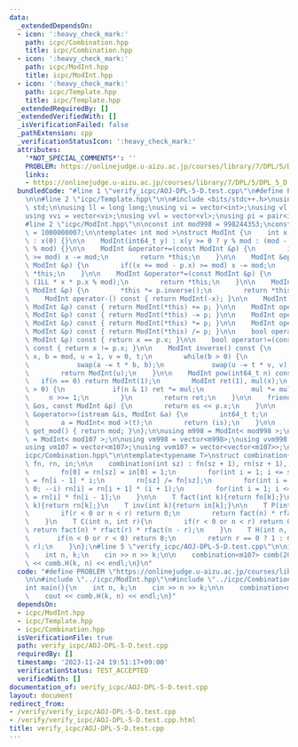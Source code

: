 ```yaml
---
data:
  _extendedDependsOn:
  - icon: ':heavy_check_mark:'
    path: icpc/Combination.hpp
    title: icpc/Combination.hpp
  - icon: ':heavy_check_mark:'
    path: icpc/ModInt.hpp
    title: icpc/ModInt.hpp
  - icon: ':heavy_check_mark:'
    path: icpc/Template.hpp
    title: icpc/Template.hpp
  _extendedRequiredBy: []
  _extendedVerifiedWith: []
  _isVerificationFailed: false
  _pathExtension: cpp
  _verificationStatusIcon: ':heavy_check_mark:'
  attributes:
    '*NOT_SPECIAL_COMMENTS*': ''
    PROBLEM: https://onlinejudge.u-aizu.ac.jp/courses/library/7/DPL/5/DPL_5_D
    links:
    - https://onlinejudge.u-aizu.ac.jp/courses/library/7/DPL/5/DPL_5_D
  bundledCode: "#line 1 \"verify_icpc/AOJ-DPL-5-D.test.cpp\"\n#define PROBLEM \"https://onlinejudge.u-aizu.ac.jp/courses/library/7/DPL/5/DPL_5_D\"\
    \n\n#line 2 \"icpc/Template.hpp\"\n\n#include <bits/stdc++.h>\nusing namespace\
    \ std;\n\nusing ll = long long;\nusing vi = vector<int>;\nusing vl = vector<ll>;\n\
    using vvi = vector<vi>;\nusing vvl = vector<vl>;\nusing pi = pair<int, int>;\n\
    #line 2 \"icpc/ModInt.hpp\"\n\nconst int mod998 = 998244353;\nconst int mod107\
    \ = 1000000007;\n\ntemplate< int mod >\nstruct ModInt {\n    int x;\n\n    ModInt()\
    \ : x(0) {}\n\n    ModInt(int64_t y) : x(y >= 0 ? y % mod : (mod - (-y) % mod)\
    \ % mod) {}\n\n    ModInt &operator+=(const ModInt &p) {\n        if((x += p.x)\
    \ >= mod) x -= mod;\n        return *this;\n    }\n\n    ModInt &operator-=(const\
    \ ModInt &p) {\n        if((x += mod - p.x) >= mod) x -= mod;\n        return\
    \ *this;\n    }\n\n    ModInt &operator*=(const ModInt &p) {\n        x = (int)\
    \ (1LL * x * p.x % mod);\n        return *this;\n    }\n\n    ModInt &operator/=(const\
    \ ModInt &p) {\n        *this *= p.inverse();\n        return *this;\n    }\n\n\
    \    ModInt operator-() const { return ModInt(-x); }\n\n    ModInt operator+(const\
    \ ModInt &p) const { return ModInt(*this) += p; }\n\n    ModInt operator-(const\
    \ ModInt &p) const { return ModInt(*this) -= p; }\n\n    ModInt operator*(const\
    \ ModInt &p) const { return ModInt(*this) *= p; }\n\n    ModInt operator/(const\
    \ ModInt &p) const { return ModInt(*this) /= p; }\n\n    bool operator==(const\
    \ ModInt &p) const { return x == p.x; }\n\n    bool operator!=(const ModInt &p)\
    \ const { return x != p.x; }\n\n    ModInt inverse() const {\n        int a =\
    \ x, b = mod, u = 1, v = 0, t;\n        while(b > 0) {\n            t = a / b;\n\
    \            swap(a -= t * b, b);\n            swap(u -= t * v, v);\n        }\n\
    \        return ModInt(u);\n    }\n\n    ModInt pow(int64_t n) const {\n     \
    \   if(n == 0) return ModInt(1);\n        ModInt ret(1), mul(x);\n        while(n\
    \ > 0) {\n            if(n & 1) ret *= mul;\n            mul *= mul;\n       \
    \     n >>= 1;\n        }\n        return ret;\n    }\n\n    friend ostream &operator<<(ostream\
    \ &os, const ModInt &p) {\n        return os << p.x;\n    }\n\n    friend istream\
    \ &operator>>(istream &is, ModInt &a) {\n        int64_t t;\n        is >> t;\n\
    \        a = ModInt< mod >(t);\n        return (is);\n    }\n\n    static int\
    \ get_mod() { return mod; }\n};\n\nusing m998 = ModInt< mod998 >;\nusing m107\
    \ = ModInt< mod107 >;\n\nusing vm998 = vector<m998>;\nusing vvm998 = vector<vector<m998>>;\n\
    using vm107 = vector<m107>;\nusing vvm107 = vector<vector<m107>>;\n#line 2 \"\
    icpc/Combination.hpp\"\n\ntemplate<typename T>\nstruct combination{\n    vector<T>\
    \ fn, rn, in;\n\n    combination(int sz) : fn(sz + 1), rn(sz + 1), in(sz + 1){\n\
    \        fn[0] = rn[sz] = in[0] = 1;\n        for(int i = 1; i <= sz; ++i) fn[i]\
    \ = fn[i - 1] * i;\n        rn[sz] /= fn[sz];\n        for(int i = sz - 1; i >=\
    \ 0; --i) rn[i] = rn[i + 1] * (i + 1);\n        for(int i = 1; i <= sz; ++i) in[i]\
    \ = rn[i] * fn[i - 1];\n    }\n\n    T fact(int k){return fn[k];}\n    T rfact(int\
    \ k){return rn[k];}\n    T inv(int k){return in[k];}\n\n    T P(int n, int r){\n\
    \        if(r < 0 or n < r) return 0;\n        return fact(n) * rfact(n - r);\n\
    \    }\n    T C(int n, int r){\n        if(r < 0 or n < r) return 0;\n       \
    \ return fact(n) * rfact(r) * rfact(n - r);\n    }\n    T H(int n, int r){\n \
    \       if(n < 0 or r < 0) return 0;\n        return r == 0 ? 1 : C(n + r - 1,\
    \ r);\n    }\n};\n#line 5 \"verify_icpc/AOJ-DPL-5-D.test.cpp\"\n\nint main(){\n\
    \    int n, k;\n    cin >> n >> k;\n\n    combination<m107> comb(2010);\n    cout\
    \ << comb.H(k, n) << endl;\n}\n"
  code: "#define PROBLEM \"https://onlinejudge.u-aizu.ac.jp/courses/library/7/DPL/5/DPL_5_D\"\
    \n\n#include \"../icpc/ModInt.hpp\"\n#include \"../icpc/Combination.hpp\"\n\n\
    int main(){\n    int n, k;\n    cin >> n >> k;\n\n    combination<m107> comb(2010);\n\
    \    cout << comb.H(k, n) << endl;\n}"
  dependsOn:
  - icpc/ModInt.hpp
  - icpc/Template.hpp
  - icpc/Combination.hpp
  isVerificationFile: true
  path: verify_icpc/AOJ-DPL-5-D.test.cpp
  requiredBy: []
  timestamp: '2023-11-24 19:51:17+09:00'
  verificationStatus: TEST_ACCEPTED
  verifiedWith: []
documentation_of: verify_icpc/AOJ-DPL-5-D.test.cpp
layout: document
redirect_from:
- /verify/verify_icpc/AOJ-DPL-5-D.test.cpp
- /verify/verify_icpc/AOJ-DPL-5-D.test.cpp.html
title: verify_icpc/AOJ-DPL-5-D.test.cpp
---
```

